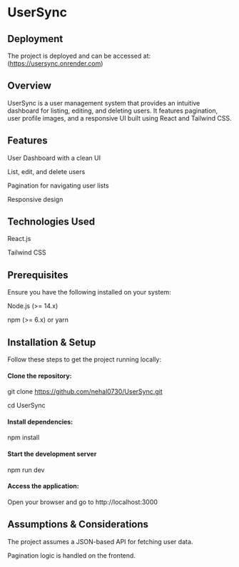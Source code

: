 # UserSync
## Deployment

The project is deployed and can be accessed at:  
(https://usersync.onrender.com)

## Overview
UserSync is a user management system that provides an intuitive dashboard for listing, editing, and deleting users. It features pagination, user profile images, and a responsive UI built using React and Tailwind CSS.

## Features
User Dashboard with a clean UI

List, edit, and delete users

Pagination for navigating user lists

Responsive design

## Technologies Used
React.js

Tailwind CSS

## Prerequisites
Ensure you have the following installed on your system:

Node.js (>= 14.x)

npm (>= 6.x) or yarn

## Installation & Setup
Follow these steps to get the project running locally:

#### Clone the repository:
git clone https://github.com/nehal0730/UserSync.git

cd UserSync

#### Install dependencies:
npm install

#### Start the development server
npm run dev

#### Access the application:
Open your browser and go to http://localhost:3000

## Assumptions & Considerations
The project assumes a JSON-based API for fetching user data.

Pagination logic is handled on the frontend.
